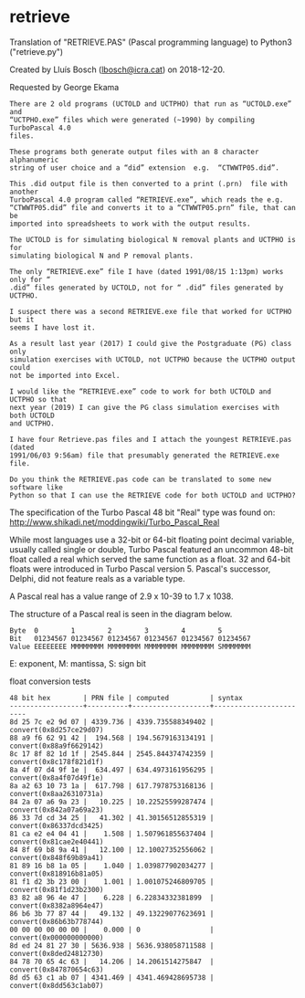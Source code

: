 # retrieve
Translation of "RETRIEVE.PAS" (Pascal programming language) to Python3 ("retrieve.py")

Created by Lluís Bosch (lbosch@icra.cat) on 2018-12-20.

Requested by George Ekama
```
There are 2 old programs (UCTOLD and UCTPHO) that run as “UCTOLD.exe” and
“UCTPHO.exe” files which were generated (~1990) by compiling TurboPascal 4.0
files.

These programs both generate output files with an 8 character alphanumeric
string of user choice and a “did” extension  e.g.  “CTWWTP05.did”.

This .did output file is then converted to a print (.prn)  file with another
TurboPascal 4.0 program called “RETRIEVE.exe”, which reads the e.g.
“CTWWTP05.did” file and converts it to a “CTWWTP05.prn” file, that can be
imported into spreadsheets to work with the output results.

The UCTOLD is for simulating biological N removal plants and UCTPHO is for
simulating biological N and P removal plants.

The only “RETRIEVE.exe” file I have (dated 1991/08/15 1:13pm) works only for “
.did” files generated by UCTOLD, not for “ .did” files generated by UCTPHO.

I suspect there was a second RETRIEVE.exe file that worked for UCTPHO but it
seems I have lost it.

As a result last year (2017) I could give the Postgraduate (PG) class only
simulation exercises with UCTOLD, not UCTPHO because the UCTPHO output could
not be imported into Excel.

I would like the “RETRIEVE.exe” code to work for both UCTOLD and UCTPHO so that
next year (2019) I can give the PG class simulation exercises with both UCTOLD
and UCTPHO.

I have four Retrieve.pas files and I attach the youngest RETRIEVE.pas (dated
1991/06/03 9:56am) file that presumably generated the RETRIEVE.exe  file.

Do you think the RETRIEVE.pas code can be translated to some new software like
Python so that I can use the RETRIEVE code for both UCTOLD and UCTPHO?
```

The specification of the Turbo Pascal 48 bit "Real" type was found on: http://www.shikadi.net/moddingwiki/Turbo_Pascal_Real 

While most languages use a 32-bit or 64-bit floating point decimal variable,
usually called single or double, Turbo Pascal featured an uncommon 48-bit float
called a real which served the same function as a float. 32 and 64-bit floats
were introduced in Turbo Pascal version 5. Pascal's successor, Delphi, did not
feature reals as a variable type.

A Pascal real has a value range of 2.9 x 10-39 to 1.7 x 1038.

The structure of a Pascal real is seen in the diagram below.

```
Byte  0        1        2        3        4        5
Bit   01234567 01234567 01234567 01234567 01234567 01234567
Value EEEEEEEE MMMMMMMM MMMMMMMM MMMMMMMM MMMMMMMM SMMMMMMM
```

E: exponent, M: mantissa, S: sign bit

float conversion tests

```
48 bit hex        | PRN file | computed          | syntax
------------------+----------+-------------------+------------------------
8d 25 7c e2 9d 07 | 4339.736 | 4339.735588349402 | convert(0x8d257ce29d07)
88 a9 f6 62 91 42 |  194.568 | 194.5679163134191 | convert(0x88a9f6629142)
8c 17 8f 82 1d 1f | 2545.844 | 2545.844374742359 | convert(0x8c178f821d1f)
8a 4f 07 d4 9f 1e |  634.497 | 634.4973161956295 | convert(0x8a4f07d49f1e)
8a a2 63 10 73 1a |  617.798 | 617.7978753168136 | convert(0x8aa26310731a)
84 2a 07 a6 9a 23 |   10.225 | 10.22525599287474 | convert(0x842a07a69a23)
86 33 7d cd 34 25 |   41.302 | 41.30156512855319 | convert(0x86337dcd3425)
81 ca e2 e4 04 41 |    1.508 | 1.507961855637404 | convert(0x81cae2e40441)
84 8f 69 b8 9a 41 |   12.100 | 12.10027352556062 | convert(0x848f69b89a41)
81 89 16 b8 1a 05 |    1.040 | 1.039877902034277 | convert(0x818916b81a05)
81 f1 d2 3b 23 00 |    1.001 | 1.001075246809705 | convert(0x81f1d23b2300)
83 82 a8 96 4e 47 |    6.228 | 6.22834332381899  | convert(0x8382a8964e47)
86 b6 3b 77 87 44 |   49.132 | 49.13229077623691 | convert(0x86b63b778744)
00 00 00 00 00 00 |    0.000 | 0                 | convert(0x000000000000)
8d ed 24 81 27 30 | 5636.938 | 5636.938058711588 | convert(0x8ded24812730)
84 78 70 65 4c 63 |   14.206 | 14.2061514275847  | convert(0x847870654c63)
8d d5 63 c1 ab 07 | 4341.469 | 4341.469428695738 | convert(0x8dd563c1ab07)
```
